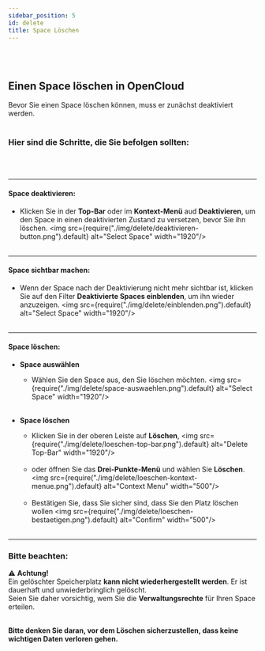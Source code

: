 ```yaml
---
sidebar_position: 5
id: delete
title: Space Löschen
---
```

<br/><br/>

## Einen Space löschen in OpenCloud
Bevor Sie einen Space löschen können, muss er zunächst deaktiviert werden.
<br/><br/>

### Hier sind die Schritte, die Sie befolgen sollten:
<br/><br/>

---

#### Space deaktivieren:
- Klicken Sie in der **Top-Bar** oder im **Kontext-Menü** aud **Deaktivieren**, um den Space in einen deaktivierten Zustand zu versetzen, bevor Sie ihn löschen.
<img src={require("./img/delete/deaktivieren-button.png").default} alt="Select Space" width="1920"/>
<br/><br/>

---

#### Space sichtbar machen:  
- Wenn der Space nach der Deaktivierung nicht mehr sichtbar ist, klicken Sie auf den Filter **Deaktivierte Spaces einblenden**, um ihn wieder anzuzeigen.
<img src={require("./img/delete/einblenden.png").default} alt="Select Space" width="1920"/>
<br/><br/>

---

#### Space löschen:

- **Space auswählen**  
   - Wählen Sie den Space aus, den Sie löschen möchten.
   <img src={require("./img/delete/space-auswaehlen.png").default} alt="Select Space" width="1920"/> 
<br/><br/>

- **Space löschen**  
   - Klicken Sie in der oberen Leiste auf **Löschen**, 
   <img src={require("./img/delete/loeschen-top-bar.png").default} alt="Delete Top-Bar" width="1920"/> 
   <br/><br/>  
   - oder öffnen Sie das **Drei-Punkte-Menü** und wählen Sie **Löschen**.
   <img src={require("./img/delete/loeschen-kontext-menue.png").default} alt="Context Menu" width="500"/> 
   <br/><br/>
   - Bestätigen Sie, dass Sie sicher sind, dass Sie den Platz löschen wollen
   <img src={require("./img/delete/loeschen-bestaetigen.png").default} alt="Confirm" width="500"/>
<br/><br/>

---

### Bitte beachten:

⚠️ **Achtung!**  
Ein gelöschter Speicherplatz **kann nicht wiederhergestellt werden**. Er ist dauerhaft und unwiederbringlich gelöscht.  
Seien Sie daher vorsichtig, wem Sie die **Verwaltungsrechte** für Ihren Space erteilen.
<br/><br/>

**Bitte denken Sie daran, vor dem Löschen sicherzustellen, dass keine wichtigen Daten verloren gehen.**